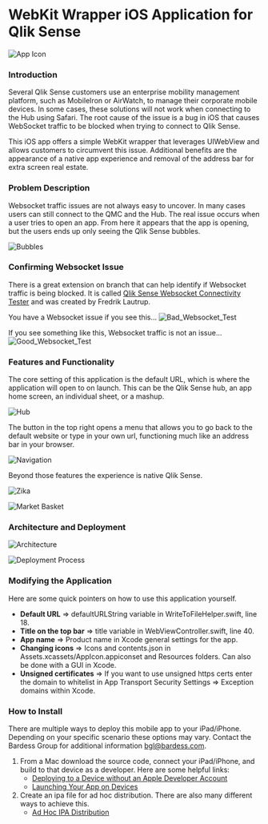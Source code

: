 # WebKit Wrapper iOS Application for Qlik Sense

![App Icon](/screenshots/app_icon.png?raw=true "App Icon")

### Introduction

Several Qlik Sense customers use an enterprise mobility management platform, such as MobileIron or AirWatch, to manage their corporate mobile devices. In some cases, these solutions will not work when connecting to the Hub using Safari. The root cause of the issue is a bug in iOS that causes WebSocket traffic to be blocked when trying to connect to Qlik Sense.

This iOS app offers a simple WebKit wrapper that leverages UIWebView and allows customers to circumvent this issue. Additional benefits are the appearance of a native app experience and removal of the address bar for extra screen real estate.

### Problem Description
Websocket traffic issues are not always easy to uncover. In many cases users can still connect to the QMC and the Hub. The real issue occurs when a user tries to open an app. From here it appears that the app is opening, but the users ends up only seeing the Qlik Sense bubbles.

![Bubbles](/screenshots/Bubbles.png?raw=true "Bubbles")

### Confirming Websocket Issue
There is a great extension on branch that can help identify if Websocket traffic is being blocked. It is called
[Qlik Sense Websocket Connectivity Tester](http://branch.qlik.com/#!/project/56728f52d1e497241ae69865) and was created by Fredrik Lautrup.

You have a Websocket issue if you see this...
![Bad_Websocket_Test](/screenshots/Bad_Websocket_Test.png?raw=true "Bad_Websocket_Test")

If you see something like this, Websocket traffic is not an issue...
![Good_Websocket_Test](/screenshots/Good_Websocket_Test.png?raw=true "Good_Websocket_Test")


### Features and Functionality

The core setting of this application is the default URL, which is where the application will open to on launch. This can be the Qlik Sense hub, an app home screen, an individual sheet, or a mashup.

![Hub](/screenshots/hub.png?raw=true "Hub")

The button in the top right opens a menu that allows you to go back to the default website or type in your own url, functioning much like an address bar in your browser.

![Navigation](/screenshots/navigation.png?raw=true "Navigation")

Beyond those features the experience is native Qlik Sense.

![Zika](/screenshots/zika.png?raw=true "Zika")

![Market Basket](/screenshots/market_basket.png?raw=true "Market Basket")

### Architecture and Deployment

![Architecture](/screenshots/architecture.png?raw=true "Architecture")

![Deployment Process](/screenshots/deployment_process.png?raw=true "Deployment Process")

### Modifying the Application

Here are some quick pointers on how to use this application yourself.

* **Default URL** => defaultURLString variable in WriteToFileHelper.swift, line 18.
* **Title on the top bar** => title variable in WebViewController.swift, line 40.
* **App name** => Product name in Xcode general settings for the app.
* **Changing icons** => Icons and contents.json in Assets.xcassets/AppIcon.appiconset and Resources folders. Can also be done with a GUI in Xcode.
* **Unsigned certificates** => If you want to use unsigned https certs enter the domain to whitelist in  App Transport Security Settings => Exception domains within Xcode.

### How to Install

There are multiple ways to deploy this mobile app to your iPad/iPhone. Depending on your specific scenario these options may vary. Contact the Bardess Group for additional information bgl@bardess.com.
1.	From a Mac download the source code, connect your iPad/iPhone, and build to that device as a developer. Here are some helpful links:
    * [Deploying to a Device without an Apple Developer Account](http://blog.ionic.io/deploying-to-a-device-without-an-apple-developer-account/)
    * [Launching Your App on Devices](https://developer.apple.com/library/content/documentation/IDEs/Conceptual/AppDistributionGuide/LaunchingYourApponDevices/LaunchingYourApponDevices.html)
2.	Create an ipa file for ad hoc distribution. There are also many different ways to achieve this.
    * [Ad Hoc IPA Distribution](https://coderwall.com/p/r5jzzw/creating-an-itunes-ipa-file-for-ad-hoc-distribution-in-30-steps-xcode-for-ios)
